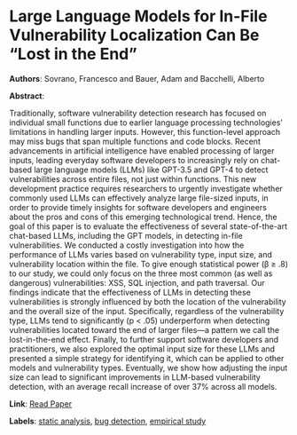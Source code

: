 # Large Language Models for In-File Vulnerability Localization Can Be “Lost in the End”

**Authors**: Sovrano, Francesco and Bauer, Adam and Bacchelli, Alberto

**Abstract**:

Traditionally, software vulnerability detection research has focused on individual small functions due to earlier language processing technologies’ limitations in handling larger inputs. However, this function-level approach may miss bugs that span multiple functions and code blocks. Recent advancements in artificial intelligence have enabled processing of larger inputs, leading everyday software developers to increasingly rely on chat-based large language models (LLMs) like GPT-3.5 and GPT-4 to detect vulnerabilities across entire files, not just within functions. This new development practice requires researchers to urgently investigate whether commonly used LLMs can effectively analyze large file-sized inputs, in order to provide timely insights for software developers and engineers about the pros and cons of this emerging technological trend. Hence, the goal of this paper is to evaluate the effectiveness of several state-of-the-art chat-based LLMs, including the GPT models, in detecting in-file vulnerabilities. We conducted a costly investigation into how the performance of LLMs varies based on vulnerability type, input size, and vulnerability location within the file. To give enough statistical power (β ≥ .8) to our study, we could only focus on the three most common (as well as dangerous) vulnerabilities: XSS, SQL injection, and path traversal. Our findings indicate that the effectiveness of LLMs in detecting these vulnerabilities is strongly influenced by both the location of the vulnerability and the overall size of the input. Specifically, regardless of the vulnerability type, LLMs tend to significantly (p &lt; .05) underperform when detecting vulnerabilities located toward the end of larger files—a pattern we call the lost-in-the-end effect. Finally, to further support software developers and practitioners, we also explored the optimal input size for these LLMs and presented a simple strategy for identifying it, which can be applied to other models and vulnerability types. Eventually, we show how adjusting the input size can lead to significant improvements in LLM-based vulnerability detection, with an average recall increase of over 37\% across all models.

**Link**: [Read Paper](https://doi.org/10.1145/3715758)

**Labels**: [static analysis](../../labels/static_analysis.md), [bug detection](../../labels/bug_detection.md), [empirical study](../../labels/empirical_study.md)
